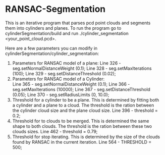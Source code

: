 # RANSAC-Segmentation

This is an iterative program that parses pcd point clouds and segments them into cylinders and planes.
To run the program go to cylinderSegmentation/build and run ./cylinder_segmentation <your_point_cloud.pcd>.

Here are a few parameters you can modify in cylinderSegmentation/cylinder_segmentation:
1) Parameters for RANSAC model of a plane:
    Line 326 - seg.setNormalDistanceWeight (0.1);
    Line 328 - seg.setMaxIterations (100);
    Line 329 - seg.setDistanceThreshold (0.02);
2) Parameters for RANSAC model of a Cylinder:    
    Line 365 - seg.setNormalDistanceWeight (0.1);
    Line 366 - seg.setMaxIterations (10000);
    Line 367 - seg.setDistanceThreshold (0.05);
    Line 370 - seg.setRadiusLimits (0, 10.0);
3) Threshold for a cylinder to be a plane. This is determined by fitting both a cylinder and a plane to a cloud. 
   The threshold is the ration between the cylinder cloud size and the plane cloud size.
    Line 396 - threshold = 0.2;
4) Threshold for to clouds to be merged. This is determined the same shape to both clouds. 
   The threshold is the ration between these two clouds sizes.
    Line 462 - threshold = 0.79;
5) Threshold for stop iterating. This is determined by the size of the clouds found by RANSAC in the current iteration.
    Line 564 - THRESHOLD = 500;
